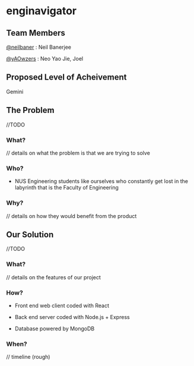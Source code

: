# enginavigator
 
 ## Team Members

 [@neilbaner](https://github.com/neilbaner) : Neil Banerjee

 [@yAOwzers](https://github.com/yAOwzers) : Neo Yao Jie, Joel

 ## Proposed Level of Acheivement 

 Gemini

 ## The Problem
 
 //TODO

 ### What?

 // details on what the problem is that we are trying to solve

 ### Who?

* NUS Engineering students like ourselves who constantly get lost in the labyrinth that is the Faculty of Engineering

 ### Why?

 // details on how they would benefit from the product

 ## Our Solution

 //TODO

 ### What?

 // details on the features of our project

 ### How?

* Front end web client coded with React

* Back end server coded with Node.js + Express

* Database powered by MongoDB

 ### When?

 // timeline (rough)

